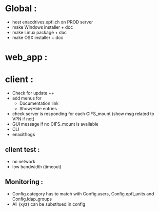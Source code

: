 
Global :
========

* host enacdrives.epfl.ch on PROD server
* make Windows installer + doc
* make Linux package + doc
* make OSX installer + doc


web_app :
=========


client :
========

* Check for update ++
* add menus for
  + Documentation link
  + Show/Hide entries
* check server is responding for each CIFS_mount (show msg related to VPN if not)
* GUI message if no CIFS_mount is available
* CLI
* enacit1logs


client test :
-------------

* no network
* low bandwidth (timeout)


Monitoring :
------------

* Config.category has to match with Config.users, Config.epfl_units and Config.ldap_groups
* All {xyz} can be substitued in config
